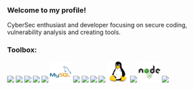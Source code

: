 ### Welcome to my profile!

CyberSec enthusiast and developer focusing on secure coding, vulnerability analysis and creating tools.


<h3 align="left">Toolbox:</h3>
<div>
  <img height='50em' src='https://cdn.worldvectorlogo.com/logos/html-1.svg'>
  <img height='50em' src='https://cdn.worldvectorlogo.com/logos/css-3.svg'>
  <img height='50em' src='https://cdn.worldvectorlogo.com/logos/python-5.svg'>
  <img height='50em' src='https://www.php.net/images/logos/new-php-logo.svg'>
  <img height='50em' src='https://cdn.worldvectorlogo.com/logos/laravel-2.svg'>
  <img height='50em' src='https://raw.githubusercontent.com/devicons/devicon/master/icons/mysql/mysql-original-wordmark.svg'>
  <img height='50em' src='https://cdn.worldvectorlogo.com/logos/logo-javascript.svg'>
  <img height='50em' src='https://cdn.worldvectorlogo.com/logos/typescript.svg'>
  <img height='50em' src='https://raw.githubusercontent.com/gist/Xainey/d5bde7d01dcbac51ac951810e94313aa/raw/6c858c46726541b48ddaaebab29c41c07a196394/PowerShell.svg'>
  <img height='50em' src='https://www.vectorlogo.zone/logos/git-scm/git-scm-icon.svg'>
  <img height='50em' src='https://raw.githubusercontent.com/devicons/devicon/master/icons/linux/linux-original.svg'>
  <img height='50em' src='https://bashlogo.com/img/symbol/svg/full_colored_light.svg'>
  <img height='50em' src='https://raw.githubusercontent.com/devicons/devicon/master/icons/nodejs/nodejs-original-wordmark.svg'>
  <img height='50em' src='https://cdn.worldvectorlogo.com/logos/c-1.svg'>
</div>




 
